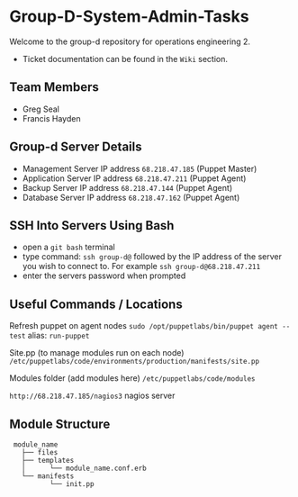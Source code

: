 # Group-D-System-Admin-Tasks

Welcome to the group-d repository for operations engineering 2.

- Ticket documentation can be found in the ` Wiki ` section.

## Team Members

- Greg Seal
- Francis Hayden

## Group-d Server Details

- Management Server IP address ` 68.218.47.185 ` (Puppet Master)
- Application Server IP address ` 68.218.47.211 ` (Puppet Agent)
- Backup Server IP address ` 68.218.47.144 ` (Puppet Agent)
- Database Server IP address ` 68.218.47.162 ` (Puppet Agent)

## SSH Into Servers Using Bash

 - open a ` git bash ` terminal
 - type command: ` ssh group-d@ ` followed by the IP address of the server you wish to connect to. For example `ssh group-d@68.218.47.211`
 - enter the servers password when prompted
 
 ## Useful Commands / Locations
 
 Refresh puppet on agent nodes ` sudo /opt/puppetlabs/bin/puppet agent --test ` alias: ` run-puppet `
 
 Site.pp (to manage modules run on each node) ` /etc/puppetlabs/code/environments/production/manifests/site.pp `
 
 Modules folder (add modules here) `/etc/puppetlabs/code/modules `
 
 ` http://68.218.47.185/nagios3 ` nagios server
 
 ## Module Structure

```
 module_name
   ├── files
   ├── templates
   │      └── module_name.conf.erb
   └── manifests
          └── init.pp
```

